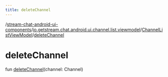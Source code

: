 ```yaml
---
title: deleteChannel
---
```

/[stream-chat-android-ui-components](../../index.md)/[io.getstream.chat.android.ui.channel.list.viewmodel](../index.md)/[ChannelListViewModel](index.md)/[deleteChannel](deleteChannel.md)  
  
  
  
# deleteChannel  
fun [deleteChannel](deleteChannel.md)(channel: Channel)
